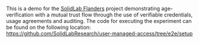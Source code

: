 This is a demo for the [SolidLab Flanders](https://solidlab.be/) project demonstrating age-verification with a mutual trust flow through the use of verifiable credentials, usage agreements and auditing.
The code for executing the experiment can be found on the following location:
https://github.com/SolidLabResearch/user-managed-access/tree/e2e/setup
